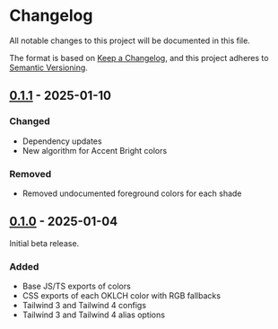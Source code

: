 # Changelog

All notable changes to this project will be documented in this file.

The format is based on [Keep a Changelog](https://keepachangelog.com/en/1.1.0/), and this project adheres to [Semantic Versioning](https://semver.org/spec/v2.0.0.html).

## [0.1.1] - 2025-01-10

### Changed

- Dependency updates
- New algorithm for Accent Bright colors

### Removed

- Removed undocumented foreground colors for each shade

## [0.1.0] - 2025-01-04

Initial beta release.

### Added

- Base JS/TS exports of colors
- CSS exports of each OKLCH color with RGB fallbacks
- Tailwind 3 and Tailwind 4 configs
- Tailwind 3 and Tailwind 4 alias options

[0.1.1]: https://github.com/colinhemphill/strum-colors/releases/tag/v0.1.1
[0.1.0]: https://github.com/colinhemphill/strum-colors/releases/tag/v0.1.0
